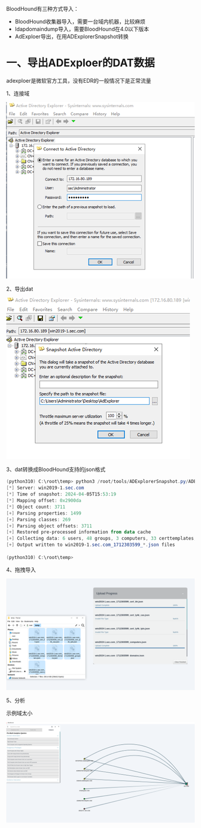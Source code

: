 BloodHound有三种方式导入：

+ BloodHound收集器导入，需要一台域内机器，比较麻烦
+ ldapdomaindump导入，需要BloodHound在4.0以下版本
+ AdExploer导出，在用ADExplorerSnapshot转换

# 一、导出ADExploer的DAT数据
adexploer是微软官方工具，没有EDR的一般情况下是正常流量

1、连接域

![](../images/17dd2f5194d1c530e2475712192f4a81.png)

2、导出dat

![](../images/f686d79ca663f3dc49ee5ae6bd74b46a.png)

3、dat转换成BloodHound支持的json格式

```powershell
(python310) C:\root\temp> python3 /root/tools/ADExplorerSnapshot.py/ADExplorerSnapshot.py AdExplorer.dat
[*] Server: win2019-1.sec.com
[*] Time of snapshot: 2024-04-05T15:53:19
[*] Mapping offset: 0x2900da
[*] Object count: 3711
[+] Parsing properties: 1499
[+] Parsing classes: 269
[+] Parsing object offsets: 3711
[+] Restored pre-processed information from data cache
[+] Collecting data: 6 users, 48 groups, 3 computers, 33 certtemplates, 1 CAs, 1 trusts
[+] Output written to win2019-1.sec.com_1712303599_*.json files

(python310) C:\root\temp>

```

4、拖拽导入

![](../images/baed73ec4a6efaf5e9b9e46127175de6.png)

5、分析

示例域太小

![](../images/083029c4caefe591d6cda90f08b1f23a.png)